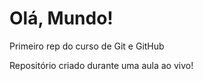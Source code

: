 # Olá, Mundo!
 Primeiro rep do curso de Git e GitHub

 Repositório criado durante uma aula ao vivo!

